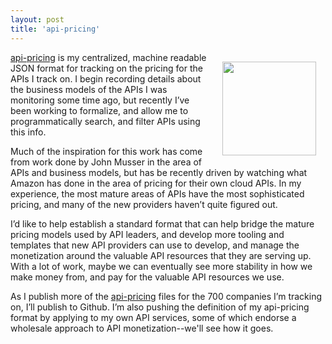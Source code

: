```yaml
---
layout: post
title: 'api-pricing'
---
```

<p><a href="http://api-pricing.apievangelist.com"><img style="padding: 15px;" src="https://s3.amazonaws.com/kinlane-productions/bw-icons/bw-dollar-sign.jpg" alt="" width="150" align="right" /></a></p>
<p><a href="http://api-pricing.apievangelist.com/">api-pricing</a> is my centralized, machine readable JSON format for tracking on the pricing for the APIs I track on. I begin recording details about the business models of the APIs I was monitoring some time ago, but recently I&rsquo;ve been working to formalize, and allow me to programmatically search, and filter APIs using this info.</p>
<p>Much of the inspiration for this work has come from work done by John Musser in the area of APIs and business models, but has be recently driven by watching what Amazon has done in the area of pricing for their own cloud APIs. In my experience, the most mature areas of APIs have the most sophisticated pricing, and many of the new providers haven&rsquo;t quite figured out.</p>
<p>I&rsquo;d like to help establish a standard format that can help bridge the mature pricing models used by API leaders, and develop more tooling and templates that new API providers can use to develop, and manage the monetization around the valuable API resources that they are serving up. With a lot of work, maybe we can eventually see more stability in how we make money from, and pay for the valuable API resources we use.</p>
<p>As I publish more of the <a href="http://api-pricing.apievangelist.com/">api-pricing</a> files for the 700 companies I&rsquo;m tracking on, I&rsquo;ll publish to Github. I&rsquo;m also pushing the definition of my api-pricing format by applying to my own API services, some of which endorse a wholesale approach to API monetization--we'll see how it goes.</p>